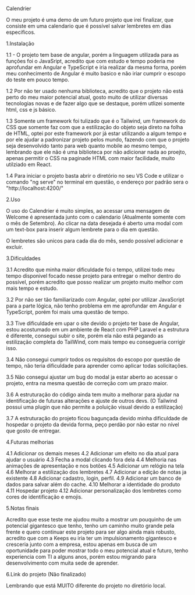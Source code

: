 Calendrier

O meu projeto é uma demo de um futuro projeto que irei finalizar, que consiste em uma calendario que é possível salvar lembretes em dias especificos.


1.Instalação

1.1 - O projeto tem base de angular, porém a linguagem utilizada para as funções foi o JavaSript, acredito que com estudo e tempo poderia me aprofundar em Angular e TypeScript e iria realizar da mesma forma, porém meu conhecimento de Angular é muito basico e não iriar cumprir o escopo do teste em pouco tempo.

1.2 Por não ter usado nenhuma biblioteca, acredito que o projeto não está perto do meu maior potencial atual, gosto muito de utilizar diversas tecnologias novas e de fazer algo que se destaque, porém utlizei somente html, css e js básico.

1.3 Somente um framework foi tulizado que é o Tailwind, um framework do CSS que somente faz com que a estilização do objeto seja direto na folha de HTML, optei por este framework por já estar utilizando a algum tempo e por ele ajudar a padronizar projeto pelos mundo, fazendo com que o projeto seja desenvolvido tanto para web quanto mobile ao mesmo tempo, lembrando que ele não é uma biblioteca por não adicionar nada ao proejto, apenas permitir o CSS na paginade HTML com maior facilidade, muito utilziado em React.

1.4 Para iniciar o projeto basta abrir o diretório no seu VS Code e utilizar o comando "ng serve" no terminal em questão, o endereço por padrão sera o "http://localhost:4200/"



2.Uso

O uso do Calendrier é muito simples, ao acessar uma mensagem de Welcome é apresentada junto com o calendario (Atualmente somente com o mês de Setembro). Ao clicar na data desejada é aberto uma modal com um text-box para inserir algum lembrete para o dia em questão. 

O lembretes são unicos para cada dia do mês, sendo possível adicionar e excluir.



3.Dificuldades

3.1 Acredito que minha maior dificuldade foi o tempo, utilizei todo meu tempo dísponivel focado nesse projeto para entregar o melhor dentro do possível, porém acredito que posso realizar um projeto muito melhor com mais tempo e estudo.

3.2 Por não ser tão familiarizado com Angular, optei por utilizar JavaScript para a parte lógica, não tenho problema em me aprofundar em Angular e TypeScript, porém foi mais uma questão de tempo.

3.3 Tive dificuldade em upar o site devido o projeto ter base de Angular, estou acostumado em um ambiente de React com PHP Laravel e a estrutura é diferente, consegui subir o site, porém ela não está pegando as estilização completa do TailWind, com mais tempo eu consegueria corrigir isso.

3.4 Não consegui cumprir todos os requisitos do escopo por questão de tempo, não teria dificuldade para aprender como aplicar todas solicitações.

3.5 Não consegui ajustar um bug do modal ja estar aberto ao acessar o projeto, entra na mesma questão de correção com um prazo maior.

3.6 A estruturação do código ainda tem muito a melhorar para ajudar na identificação de futuras alterações e ajuste de outros devs. (O Tailwind possui uma plugin que não permite a poluição visual devido a estilização)

3.7 A estruturação do projeto ficou bagunçada devido minha dificuldade de hospedar o projeto da devida forma, peço perdão por não estar no nível que gosto de entregar.




4.Futuras melhorias

4.1   Adicionar os demais meses
4.2   Adicionar um efeito no dia atual para ajudar o usuário
4.3   Fecha a modal clicando fora dela
4.4   Melhoria nas animações de apresentação e nos botões
4.5   Adicionar um relógio na tela
4.6   Melhorar a estilização dos lembretes
4.7   Adicionar a edição de notas ja existente
4.8   Adicionar cadastro, login, perfil.
4.9   Adicionar um banco de dados para salvar além do cache.
4.10  Melhorar a identidade do produto
4.11  Hospedar projeto
4.12  Adicionar personalização dos lembretes como cores de identificação e emojis.




5.Notas finais

Acredito que esse teste me ajudou muito a mostrar um pouquinho de um potencial gigantesco que tenho, tenho um caminho muito grande pela frente e quero continuar este projeto para ser algo ainda mais robusto, acredito que com a Keeps eu iria ter um impulsionamento gigantesco e cresceria junto com a empresa, estou apenas em busca de um oportunidade para poder mostrar todo o meu potencial atual e futuro, tenho experiencia com TI a alguns anos, porém estou migrando para desenvolvimento com muita sede de aprender.

6.Link do projeto (Não finalizado)

Lembrando que está MUITO diferente do projeto no diretório local.



